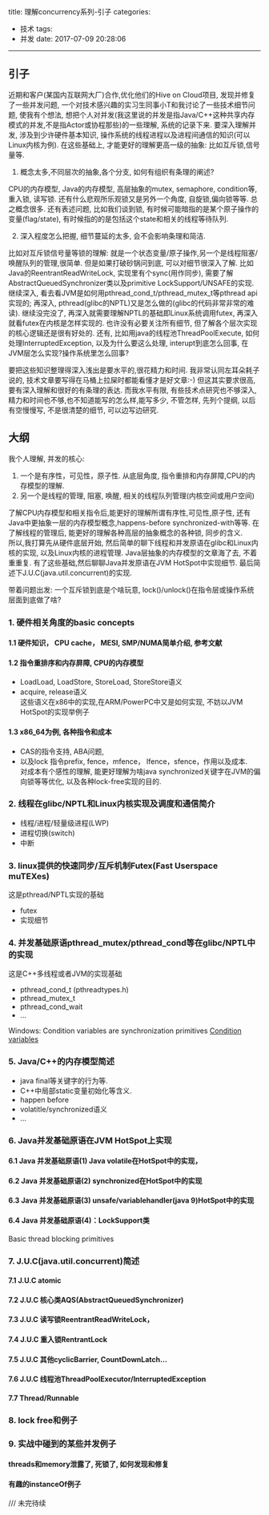 title: 理解concurrency系列-引子
categories:
- 技术
tags:
- 并发
date: 2017-07-09 20:28:06
---

## 引子
近期和客户(某国内互联网大厂)合作,优化他们的Hive on Cloud项目, 发现并修复了一些并发问题, 一个对技术感兴趣的实习生同事小T和我讨论了一些技术细节问题, 使我有个想法, 想把个人对并发(我这里说的并发是指Java/C++这种共享内存模式的并发,不是指Actor或协程那些)的一些理解, 系统的记录下来.
要深入理解并发, 涉及到少许硬件基本知识, 操作系统的线程进程以及进程间通信的知识(可以Linux内核为例). 在这些基础上, 才能更好的理解更高一级的抽象: 比如互斥锁,信号量等.

1. 概念太多,不同层次的抽象,各个分支, 如何有组织有条理的阐述?  

CPU的内存模型, Java的内存模型, 高层抽象的mutex, semaphore, condition等, 重入锁, 读写锁. 还有什么悲观所乐观锁又是另外一个角度, 自旋锁,偏向锁等等. 总之概念很多. 还有表述问题, 比如我们谈到锁, 有时候可能暗指的是某个原子操作的变量(flag/state), 有时候指的的是包括这个state和相关的线程等待队列.

2. 深入程度怎么把握, 细节蔓延的太多, 会不会影响条理和简洁.  

比如对互斥锁信号量等锁的理解: 就是一个状态变量/原子操作,另一个是线程阻塞/唤醒队列的管理,很简单. 但是如果打破砂锅问到底, 可以对细节很深入了解. 比如Java的ReentrantReadWriteLock, 实现里有个sync(用作同步), 需要了解AbstractQueuedSynchronizer类以及primitive LockSupport/UNSAFE的实现. 继续深入, 看去看JVM是如何用pthread_cond_t/pthread_mutex_t等pthread api实现的; 再深入, pthread(glibc的NPTL)又是怎么做的(glibc的代码非常非常的难读). 继续没完没了, 再深入就需要理解NPTL的基础即Linux系统调用futex, 再深入就看futex在内核是怎样实现的. 也许没有必要关注所有细节, 但了解各个层次实现的核心逻辑还是很有好处的.
还有, 比如用java的线程池ThreadPoolExecute, 如何处理InterruptedException, 以及为什么要这么处理, interupt到底怎么回事, 在JVM层怎么实现?操作系统里怎么回事?

要把这些知识整理得深入浅出是要水平的,很花精力和时间. 我非常认同左耳朵耗子说的, 技术文章要写得在马桶上拉屎时都能看懂才是好文章:-) 但这其实要求很高,要有深入理解和很好的有条理的表达. 而我水平有限, 有些技术点研究也不够深入, 精力和时间也不够,也不知道能写的怎么样,能写多少, 不管怎样, 先列个提纲, 以后有空慢慢写, 不是很清楚的细节, 可以边写边研究.

<!--more-->
## 大纲
我个人理解, 并发的核心:
1. 一个是有序性，可见性，原子性. 从底层角度, 指令重排和内存屏障,CPU的内存模型的理解.
2. 另一个是线程的管理, 阻塞, 唤醒, 相关的线程队列管理(内核空间或用户空间)

了解CPU内存模型和相关指令后,能更好的理解所谓有序性,可见性,原子性, 还有Java中更抽象一层的内存模型概念,happens-before synchronized-with等等. 在了解线程的管理后, 能更好的理解各种高层的抽象概念的各种锁, 同步的含义.  
所以,我打算先从硬件底层开始, 然后简单的聊下线程和并发原语在glibc和Linux内核的实现, 以及Linux内核的进程管理. Java层抽象的内存模型的文章海了去, 不着重重复. 有了这些基础,然后聊聊Java并发原语在JVM HotSpot中实现细节. 最后简述下J.U.C(java.util.concurrent)的实现.

带着问题出发: 一个互斥锁到底是个啥玩意, lock()/unlock()在指令层或操作系统层面到底做了啥?

### 1. 硬件相关角度的basic concepts
#### 1.1 硬件知识， CPU cache， MESI, SMP/NUMA简单介绍, 参考文献

#### 1.2 指令重排序和内存屏障, CPU的内存模型
* LoadLoad, LoadStore, StoreLoad, StoreStore语义  
* acquire, release语义  
这些语义在x86中的实现,在ARM/PowerPC中又是如何实现, 不妨以JVM HotSpot的实现举例子

#### 1.3 x86_64为例, 各种指令和成本
* CAS的指令支持, ABA问题,
* 以及lock 指令prefix, fence，mfence， lfence，sfence，作用以及成本.  
对成本有个感性的理解, 能更好理解为啥java synchronized关键字在JVM的偏向锁等等优化, 以及各种lock-free实现的目的.

### 2. 线程在glibc/NPTL和Linux内核实现及调度和通信简介

* 线程/进程/轻量级进程(LWP)
* 进程切换(switch)
* 中断


### 3. linux提供的快速同步/互斥机制Futex(Fast Userspace muTEXes)
这是pthread/NPTL实现的基础
* futex
* 实现细节

### 4. 并发基础原语pthread_mutex/pthread_cond等在glibc/NPTL中的实现
这是C++多线程或者JVM的实现基础
* pthread_cond_t (pthreadtypes.h)
* pthread_mutex_t
* pthread_cond_wait
* ...

Windows:
Condition variables are synchronization primitives [Condition variables](https://msdn.microsoft.com/en-us/library/windows/desktop/ms682052(v=vs.85).aspx)

### 5. Java/C++的内存模型简述
* java final等关键字的行为等.
* C++中局部static变量初始化等含义.
* happen before
* volatitle/synchronized语义
* ...


### 6. Java并发基础原语在JVM HotSpot上实现

#### 6.1 Java 并发基础原语(1) Java volatile在HotSpot中的实现，
#### 6.2 Java 并发基础原语(2) synchronized在HotSpot中的实现
#### 6.3 Java 并发基础原语(3) unsafe/variablehandler(java 9)HotSpot中的实现
#### 6.4 Java 并发基础原语(4)：LockSupport类
Basic thread blocking primitives   

### 7. J.U.C(java.util.concurrent)简述
#### 7.1 J.U.C atomic
#### 7.2 J.U.C 核心类AQS(AbstractQueuedSynchronizer)
#### 7.3 J.U.C 读写锁ReentrantReadWriteLock，
#### 7.4 J.U.C 重入锁RentrantLock
#### 7.5 J.U.C 其他cyclicBarrier, CountDownLatch...

#### 7.6 J.U.C 线程池ThreadPoolExecutor/InterruptedException
#### 7.7 Thread/Runnable

### 8. lock free和例子

### 9. 实战中碰到的某些并发例子
#### threads和memory泄露了, 死锁了, 如何发现和修复
#### 有趣的instanceOf例子

/// 未完待续
